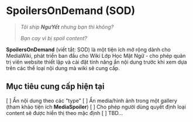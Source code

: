 # SpoilersOnDemand (SOD)
> _Tôi ship **NgưYết** nhưng bạn thì không?_
>
> _Bạn cay vì bị spoil content?_

**SpoilersOnDemand** (viết tắt: SOD) là một tiện ích mở rộng dành cho MediaWiki, phát triển ban đầu cho Wiki Lớp Học Mật Ngữ - cho phép quản trị viên website thiết lập và cài đặt tính năng ẩn nội dung trước khi xem dựa trên các thể loại nội dung mà wiki sẽ cung cấp.

## Mục tiêu cung cấp hiện tại
[ ] Ẩn nội dung theo các "type"
[ ] Ẩn media/hình ảnh trong một gallery (tham khảo tiện ích **MediaSpoiler**)
[ ] Cho phép người dùng quyết định loại content sẽ được hiển thị theo mặc định
[ ] TBD...
